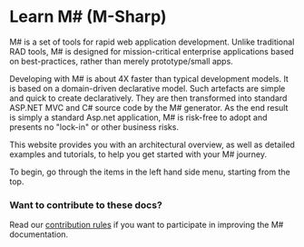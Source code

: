 # Learn M# (M-Sharp)

M# is a set of tools for rapid web application development. Unlike traditional RAD tools, M# is designed for mission-critical enterprise applications based on best-practices, rather than merely prototype/small apps. 

Developing with M# is about 4X faster than typical development models. It is based on a domain-driven declarative model. Such artefacts are simple and quick to create declaratively. They are then transformed into standard ASP.NET MVC and C# source code by the M# generator. As the end result is simply a standard Asp.net application, M# is risk-free to adopt and presents no "lock-in" or other business risks.

This website provides you with an architectural overview, as well as detailed examples and tutorials, to help you get started with your M# journey.

To begin, go through the items in the left hand side menu, starting from the top.



### Want to contribute to these docs?
Read our [contribution rules](CONTRIBUTING.md) if you want to participate in improving the M# documentation.
